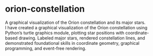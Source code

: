 # orion-constellation
A graphical visualization of the Orion constellation and its major stars.<br>
I have created a graphical visualization of the Orion constellation using Python’s turtle graphics module, plotting star positions with coordinate-based drawing. Labeled major stars, rendered constellation lines, and demonstrated foundational skills in coordinate geometry, graphical programming, and event-free rendering.

